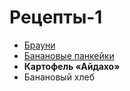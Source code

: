 # Рецепты-1

- [Брауни](brownie.md)
- [Банановые панкейки](banana.md)
- **Картофель «Айдахо»**
- Банановый хлеб
